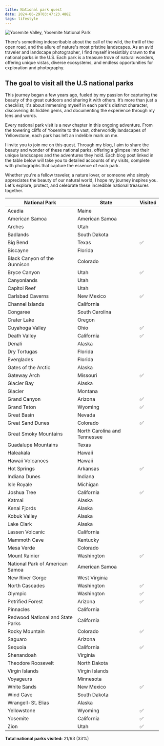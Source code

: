 ```yaml
---
title: National park quest
date: 2024-06-29T03:47:23.488Z
tags: lifestyle
---
```


![Yosemite Valley, Yosemite National Park](https://ucarecdn.com/848f53cc-8dc5-4cfa-9921-a950bc46a842/-/format/auto/-/quality/normal/-/stretch/off/-/resize/1280x/)

There's something indescribable about the call of the wild, the thrill of the open road, and the allure of nature's most pristine landscapes. As an avid traveler and landscape photographer, I find myself irresistibly drawn to the national parks in the U.S. Each park is a treasure trove of natural wonders, offering unique vistas, diverse ecosystems, and endless opportunities for exploration and photography.

## T﻿he goal to visit all the U.S national parks

This journey began a few years ago, fueled by my passion for capturing the beauty of the great outdoors and sharing it with others. It’s more than just a checklist; it's about immersing myself in each park's distinct character, discovering its hidden gems, and documenting the experience through my lens and words.

Every national park visit is a new chapter in this ongoing adventure. From the towering cliffs of Yosemite to the vast, otherworldly landscapes of Yellowstone, each park has left an indelible mark on me.

I invite you to join me on this quest. Through my blog, I aim to share the beauty and wonder of these national parks, offering a glimpse into their unique landscapes and the adventures they hold. Each blog post linked in the table below will take you to detailed accounts of my visits, complete with photographs that capture the essence of each park.

Whether you're a fellow traveler, a nature lover, or someone who simply appreciates the beauty of our natural world, I hope my journey inspires you. Let's explore, protect, and celebrate these incredible national treasures together.

| National Park                    | State                        | Visited |
| -------------------------------- | ---------------------------- | ------- |
| Acadia                           | Maine                        |         |
| American Samoa                   | American Samoa               |         |
| Arches                           | Utah                         |         |
| Badlands                         | South Dakota                 |         |
| Big Bend                         | Texas                        | ✅      |
| Biscayne                         | Florida                      |         |
| Black Canyon of the Gunnison     | Colorado                     |         |
| Bryce Canyon                     | Utah                         | ✅      |
| Canyonlands                      | Utah                         |         |
| Capitol Reef                     | Utah                         |         |
| Carlsbad Caverns                 | New Mexico                   | ✅      |
| Channel Islands                  | California                   |         |
| Congaree                         | South Carolina               |         |
| Crater Lake                      | Oregon                       |         |
| Cuyahoga Valley                  | Ohio                         | ✅      |
| Death Valley                     | California                   | ✅      |
| Denali                           | Alaska                       |         |
| Dry Tortugas                     | Florida                      |         |
| Everglades                       | Florida                      |         |
| Gates of the Arctic              | Alaska                       |         |
| Gateway Arch                     | Missouri                     | ✅      |
| Glacier Bay                      | Alaska                       |         |
| Glacier                          | Montana                      |         |
| Grand Canyon                     | Arizona                      | ✅      |
| Grand Teton                      | Wyoming                      | ✅      |
| Great Basin                      | Nevada                       |         |
| Great Sand Dunes                 | Colorado                     | ✅      |
| Great Smoky Mountains            | North Carolina and Tennessee |         |
| Guadalupe Mountains              | Texas                        |         |
| Haleakala                        | Hawaii                       |         |
| Hawaii Volcanoes                 | Hawaii                       |         |
| Hot Springs                      | Arkansas                     | ✅      |
| Indiana Dunes                    | Indiana                      |         |
| Isle Royale                      | Michigan                     |         |
| Joshua Tree                      | California                   | ✅      |
| Katmai                           | Alaska                       |         |
| Kenai Fjords                     | Alaska                       |         |
| Kobuk Valley                     | Alaska                       |         |
| Lake Clark                       | Alaska                       |         |
| Lassen Volcanic                  | California                   |         |
| Mammoth Cave                     | Kentucky                     |         |
| Mesa Verde                       | Colorado                     |         |
| Mount Rainier                    | Washington                   | ✅      |
| National Park of American Samoa  | American Samoa               |         |
| New River Gorge                  | West Virginia                |         |
| North Cascades                   | Washington                   | ✅      |
| Olympic                          | Washington                   | ✅      |
| Petrified Forest                 | Arizona                      | ✅      |
| Pinnacles                        | California                   |         |
| Redwood National and State Parks | California                   |         |
| Rocky Mountain                   | Colorado                     | ✅      |
| Saguaro                          | Arizona                      |         |
| Sequoia                          | California                   | ✅      |
| Shenandoah                       | Virginia                     |         |
| Theodore Roosevelt               | North Dakota                 |         |
| Virgin Islands                   | Virgin Islands               |         |
| Voyageurs                        | Minnesota                    |         |
| White Sands                      | New Mexico                   | ✅      |
| Wind Cave                        | South Dakota                 |         |
| Wrangell-St. Elias               | Alaska                       |         |
| Yellowstone                      | Wyoming                      | ✅      |
| Yosemite                         | California                   | ✅      |
| Zion                             | Utah                         | ✅      |

**Total national parks visited:** 21/63 (33%)
